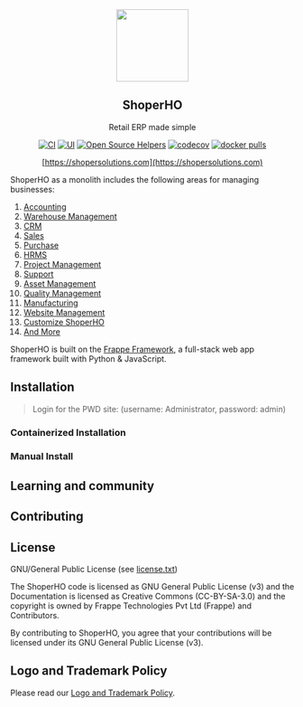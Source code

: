 <div align="center">
    <a href="https://shopersolutions.com">
        <img src="https://raw.githubusercontent.com/frappe/shoperho/develop/shoperho/public/images/shoperho-logo.png" height="128">
    </a>
    <h2>ShoperHO</h2>
    <p align="center">
        <p>Retail ERP made simple</p>
    </p>

[![CI](https://github.com/netmanthan/shoperho/actions/workflows/server-tests.yml/badge.svg?branch=develop)](https://github.com/netmanthan/shoperho/actions/workflows/server-tests.yml)
[![UI](https://github.com/shoperho/shoperho_ui_tests/actions/workflows/ui-tests.yml/badge.svg?branch=develop&event=schedule)](https://github.com/shoperho/shoperho_ui_tests/actions/workflows/ui-tests.yml)
[![Open Source Helpers](https://www.codetriage.com/frappe/shoperho/badges/users.svg)](https://www.codetriage.com/frappe/shoperho)
[![codecov](https://codecov.io/gh/frappe/shoperho/branch/develop/graph/badge.svg?token=0TwvyUg3I5)](https://codecov.io/gh/frappe/shoperho)
[![docker pulls](https://img.shields.io/docker/pulls/frappe/shoperho-worker.svg)](https://hub.docker.com/r/frappe/shoperho-worker)

[https://shopersolutions.com](https://shopersolutions.com)

</div>

ShoperHO as a monolith includes the following areas for managing businesses:

1. [Accounting](https://shopersolutions.com/netmanthan-accounting)
1. [Warehouse Management](https://shopersolutions.com/distribution/warehouse-management-system)
1. [CRM](https://shopersolutions.com/netmanthan-crm)
1. [Sales](https://shopersolutions.com/netmanthan-sales-purchase)
1. [Purchase](https://shopersolutions.com/netmanthan-sales-purchase)
1. [HRMS](https://shopersolutions.com/netmanthan-hrms)
1. [Project Management](https://shopersolutions.com/netmanthan-projects)
1. [Support](https://shopersolutions.com/netmanthan-help-desk-software)
1. [Asset Management](https://shopersolutions.com/netmanthan-asset-management-software)
1. [Quality Management](https://shopersolutions.com/docs/user/manual/en/quality-management)
1. [Manufacturing](https://shopersolutions.com/netmanthan-manufacturing-erp-software)
1. [Website Management](https://shopersolutions.com/netmanthan-website-builder-software)
1. [Customize ShoperHO](https://shopersolutions.com/docs/user/manual/en/customize-shoperho)
1. [And More](https://shopersolutions.com/docs/user/manual/en/)

ShoperHO is built on the [Frappe Framework](https://github.com/netmanthan/frappe), a full-stack web app framework built with Python & JavaScript.

## Installation



> Login for the PWD site: (username: Administrator, password: admin)

### Containerized Installation


### Manual Install




## Learning and community


## Contributing



## License

GNU/General Public License (see [license.txt](license.txt))

The ShoperHO code is licensed as GNU General Public License (v3) and the Documentation is licensed as Creative Commons (CC-BY-SA-3.0) and the copyright is owned by Frappe Technologies Pvt Ltd (Frappe) and Contributors.

By contributing to ShoperHO, you agree that your contributions will be licensed under its GNU General Public License (v3).

## Logo and Trademark Policy

Please read our [Logo and Trademark Policy](TRADEMARK_POLICY.md).
